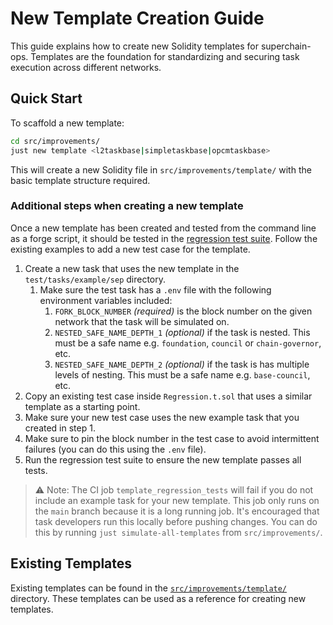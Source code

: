 # New Template Creation Guide

This guide explains how to create new Solidity templates for superchain-ops. Templates are the foundation for standardizing and securing task execution across different networks.

## Quick Start

To scaffold a new template:

```bash
cd src/improvements/
just new template <l2taskbase|simpletaskbase|opcmtaskbase>
```

This will create a new Solidity file in `src/improvements/template/` with the basic template structure required.

### Additional steps when creating a new template

Once a new template has been created and tested from the command line as a forge script, it should be tested in the [regression test suite](../../../test/tasks/Regression.t.sol). Follow the existing examples to add a new test case for the template. 

1. Create a new task that uses the new template in the `test/tasks/example/sep` directory.
   1. Make sure the test task has a `.env` file with the following environment variables included:
      1. `FORK_BLOCK_NUMBER` *(required)* is the block number on the given network that the task will be simulated on.
      2. `NESTED_SAFE_NAME_DEPTH_1` *(optional)* if the task is nested. This must be a safe name e.g. `foundation`, `council` or `chain-governor`, etc.
      3. `NESTED_SAFE_NAME_DEPTH_2` *(optional)* if the task is has multiple levels of nesting. This must be a safe name e.g. `base-council`, etc.
2. Copy an existing test case inside `Regression.t.sol` that uses a similar template as a starting point.
3. Make sure your new test case uses the new example task that you created in step 1.
4. Make sure to pin the block number in the test case to avoid intermittent failures (you can do this using the `.env` file).
5. Run the regression test suite to ensure the new template passes all tests.

> ⚠️ Note: The CI job `template_regression_tests` will fail if you do not include an example task for your new template. This job only runs on the `main` branch because it is a long running job. It's encouraged that task developers run this locally before pushing changes. You can do this by running `just simulate-all-templates` from `src/improvements/`.

## Existing Templates

Existing templates can be found in the [`src/improvements/template/`](../template) directory. These templates can be used as a reference for creating new templates.

